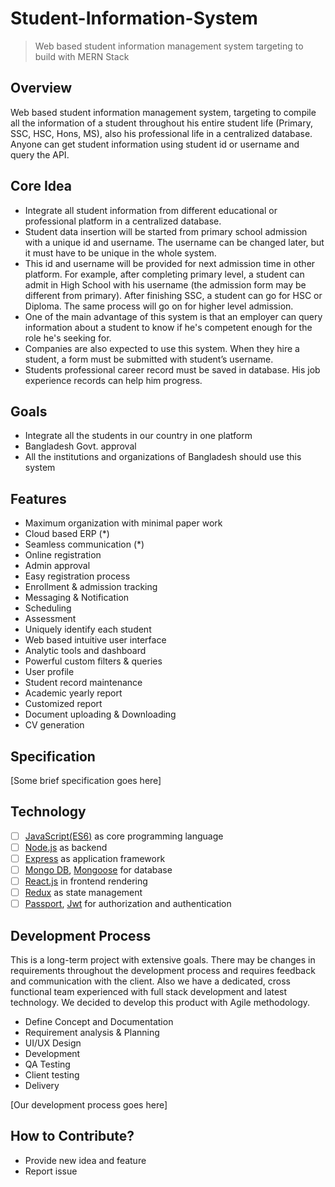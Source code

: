 # Student-Information-System
> Web based student information management system targeting to build with MERN Stack

## Overview
Web based student information management system, targeting to compile all the information of a student throughout his entire student life (Primary, SSC, HSC, Hons, MS), also his professional life in a centralized database. Anyone can get student information using student id or username and query the API.

## Core Idea
- Integrate all student information from different educational or professional platform in a centralized database.
- Student data insertion will be started from primary school admission with a unique id and username. The username can be changed later, but it must have to be unique in the whole system.
- This id and username will be provided for next admission time in other platform. For example, after completing primary level, a student can admit in High School with his username (the admission form may be different from primary). After finishing SSC, a student can go for HSC or Diploma. The same process will go on for higher level admission.
- One of the main advantage of this system is that an employer can query information about a student to know if he's competent enough for the role he's seeking for.
- Companies are also expected to use this system. When they hire a student, a form must be submitted with student’s username.
- Students professional career record must be saved in database. His job experience records can help him progress.

## Goals
- Integrate all the students in our country in one platform
- Bangladesh Govt. approval 
- All the institutions and organizations of Bangladesh should use this system

## Features
- Maximum organization with minimal paper work
- Cloud based ERP (*)
- Seamless communication (*)
- Online registration
- Admin approval
- Easy registration process
- Enrollment & admission tracking
- Messaging & Notification
- Scheduling
- Assessment
- Uniquely identify each student
- Web based intuitive user interface
- Analytic tools and dashboard
- Powerful custom filters & queries
- User profile
- Student record maintenance 
- Academic yearly report
- Customized report
- Document uploading & Downloading
- CV generation

## Specification
[Some brief specification goes here]

## Technology 
- [ ] [JavaScript(ES6)]() as core programming language
- [ ] [Node.js]() as backend
- [ ] [Express]() as application framework
- [ ] [Mongo DB](), [Mongoose]() for database
- [ ] [React.js]() in frontend rendering
- [ ] [Redux]() as state management
- [ ] [Passport](), [Jwt]() for authorization and authentication

## Development Process
This is a long-term project with extensive goals. There may be changes in requirements throughout the development process and requires feedback and communication with the client. Also we have a dedicated, cross functional team experienced with full stack development and latest technology. We decided to develop this product with Agile methodology.

- Define Concept and Documentation
- Requirement analysis & Planning
- UI/UX Design
- Development
- QA Testing
- Client testing
- Delivery

[Our development process goes here]

## How to Contribute?
- Provide new idea and feature
- Report issue
